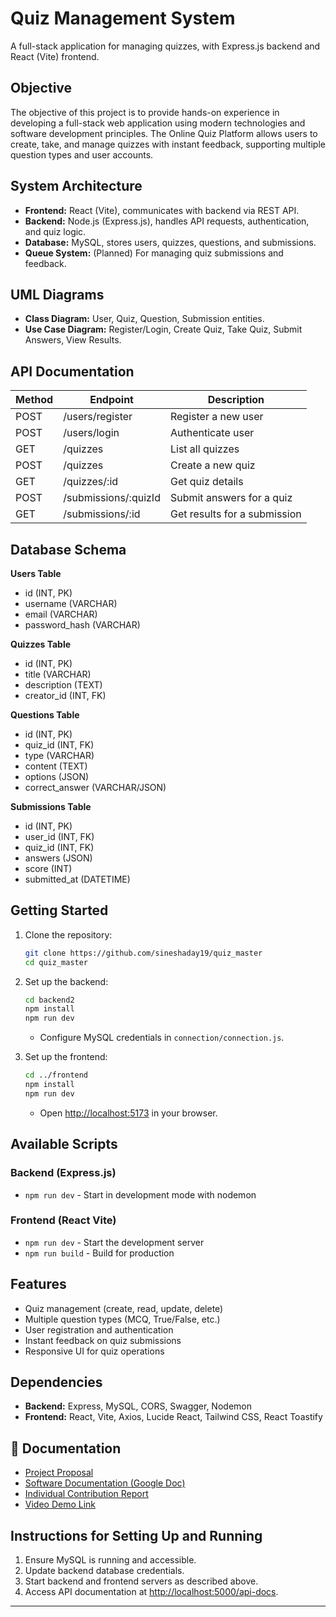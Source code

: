 # Quiz Management System

A full-stack application for managing quizzes, with Express.js backend and React (Vite) frontend.

## Objective

The objective of this project is to provide hands-on experience in developing a full-stack web application using modern technologies and software development principles. The Online Quiz Platform allows users to create, take, and manage quizzes with instant feedback, supporting multiple question types and user accounts.

## System Architecture

- **Frontend:** React (Vite), communicates with backend via REST API.
- **Backend:** Node.js (Express.js), handles API requests, authentication, and quiz logic.
- **Database:** MySQL, stores users, quizzes, questions, and submissions.
- **Queue System:** (Planned) For managing quiz submissions and feedback.

## UML Diagrams

- **Class Diagram:** User, Quiz, Question, Submission entities.
- **Use Case Diagram:** Register/Login, Create Quiz, Take Quiz, Submit Answers, View Results.

## API Documentation

| Method | Endpoint                | Description                       |
|--------|-------------------------|-----------------------------------|
| POST   | /users/register         | Register a new user               |
| POST   | /users/login            | Authenticate user                 |
| GET    | /quizzes                | List all quizzes                  |
| POST   | /quizzes                | Create a new quiz                 |
| GET    | /quizzes/:id            | Get quiz details                  |
| POST   | /submissions/:quizId    | Submit answers for a quiz         |
| GET    | /submissions/:id        | Get results for a submission      |

## Database Schema

**Users Table**
- id (INT, PK)
- username (VARCHAR)
- email (VARCHAR)
- password_hash (VARCHAR)

**Quizzes Table**
- id (INT, PK)
- title (VARCHAR)
- description (TEXT)
- creator_id (INT, FK)

**Questions Table**
- id (INT, PK)
- quiz_id (INT, FK)
- type (VARCHAR)
- content (TEXT)
- options (JSON)
- correct_answer (VARCHAR/JSON)

**Submissions Table**
- id (INT, PK)
- user_id (INT, FK)
- quiz_id (INT, FK)
- answers (JSON)
- score (INT)
- submitted_at (DATETIME)

## Getting Started

1. Clone the repository:
    ```bash
    git clone https://github.com/sineshaday19/quiz_master
    cd quiz_master
    ```

2. Set up the backend:
    ```bash
    cd backend2
    npm install
    npm run dev
    ```
    - Configure MySQL credentials in `connection/connection.js`.

3. Set up the frontend:
    ```bash
    cd ../frontend
    npm install
    npm run dev
    ```
    - Open [http://localhost:5173](http://localhost:5173) in your browser.

## Available Scripts

### Backend (Express.js)
- `npm run dev` - Start in development mode with nodemon

### Frontend (React Vite)
- `npm run dev` - Start the development server
- `npm run build` - Build for production

## Features

- Quiz management (create, read, update, delete)
- Multiple question types (MCQ, True/False, etc.)
- User registration and authentication
- Instant feedback on quiz submissions
- Responsive UI for quiz operations

## Dependencies

- **Backend:** Express, MySQL, CORS, Swagger, Nodemon
- **Frontend:** React, Vite, Axios, Lucide React, Tailwind CSS, React Toastify

## 📄 Documentation

- [Project Proposal](./docs/Project%20proposal.docx)
- [Software Documentation (Google Doc)](https://docs.google.com/document/d/1wIH2Xp5GY-EyQpWoqxAUmTW-6OHu4D8mIMpMJsu93HE/edit?tab=t.0)
- [Individual Contribution Report](./docs/Individual%20Contribution%20Report.docx)
- [Video Demo Link](https://www.canva.com/design/DAGuYRbL0IM/gRhC4CQX5BnJ8Kk8Mn8emQ/edit?utm_content=DAGuYRbL0IM&utm_campaign=designshare&utm_medium=link2&utm_source=sharebutton)


## Instructions for Setting Up and Running

1. Ensure MySQL is running and accessible.
2. Update backend database credentials.
3. Start backend and frontend servers as described above.
4. Access API documentation at [http://localhost:5000/api-docs](http://localhost:5000/api-docs).

---
